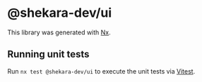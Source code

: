 # @shekara-dev/ui

This library was generated with [Nx](https://nx.dev).

## Running unit tests

Run `nx test @shekara-dev/ui` to execute the unit tests via [Vitest](https://vitest.dev/).
